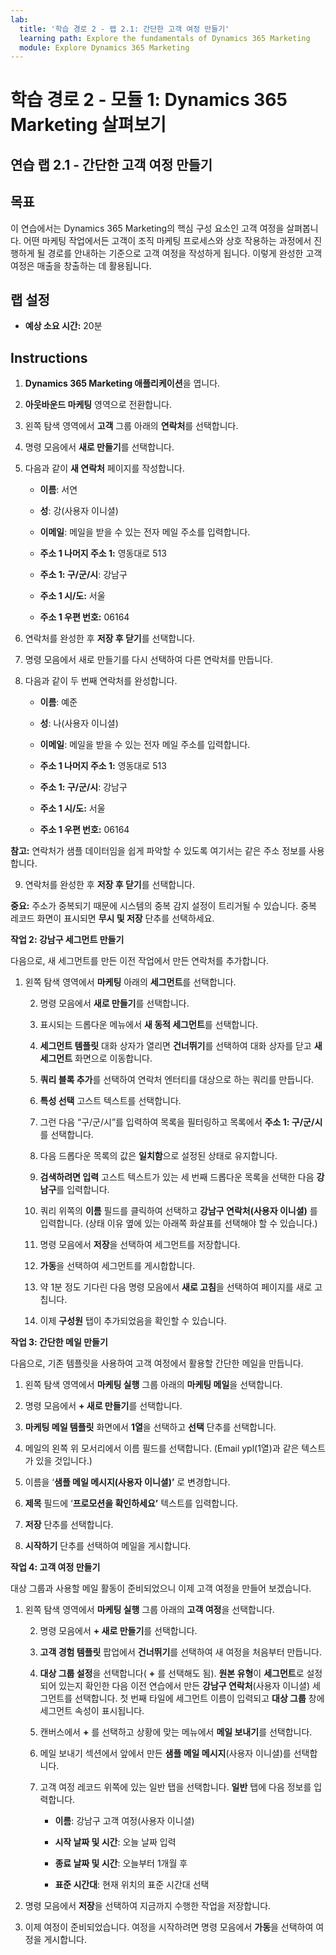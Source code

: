 ```yaml
---
lab:
  title: '학습 경로 2 - 랩 2.1: 간단한 고객 여정 만들기'
  learning path: Explore the fundamentals of Dynamics 365 Marketing
  module: Explore Dynamics 365 Marketing
---
```


학습 경로 2 - 모듈 1: Dynamics 365 Marketing 살펴보기
========================

## 연습 랩 2.1 - 간단한 고객 여정 만들기

## 목표

이 연습에서는 Dynamics 365 Marketing의 핵심 구성 요소인 고객 여정을 살펴봅니다. 어떤 마케팅 작업에서든 고객이 조직 마케팅 프로세스와 상호 작용하는 과정에서 진행하게 될 경로를 안내하는 기준으로 고객 여정을 작성하게 됩니다. 이렇게 완성한 고객 여정은 매출을 창출하는 데 활용됩니다.

## 랩 설정

  - **예상 소요 시간:** 20분

## Instructions

1. **Dynamics 365 Marketing 애플리케이션**을 엽니다.

2. **아웃바운드 마케팅** 영역으로 전환합니다. 

3. 왼쪽 탐색 영역에서 **고객** 그룹 아래의 **연락처**를 선택합니다.

4. 명령 모음에서 **새로 만들기**를 선택합니다.

5. 다음과 같이 **새 연락처** 페이지를 작성합니다.

    - **이름**: 서연

    - **성**: 강(사용자 이니셜)

    - **이메일**: 메일을 받을 수 있는 전자 메일 주소를 입력합니다.

    - **주소 1 나머지 주소 1:** 영동대로 513

    - **주소 1: 구/군/시**: 강남구

    - **주소 1 시/도:** 서울

    - **주소 1 우편 번호:** 06164

6. 연락처를 완성한 후 **저장 후 닫기**를 선택합니다.

7. 명령 모음에서 새로 만들기를 다시 선택하여 다른 연락처를 만듭니다.

8. 다음과 같이 두 번째 연락처를 완성합니다.

    - **이름**: 예준

    - **성**: 나(사용자 이니셜)

    - **이메일**: 메일을 받을 수 있는 전자 메일 주소를 입력합니다.

    - **주소 1 나머지 주소 1:** 영동대로 513

    - **주소 1: 구/군/시**: 강남구

    - **주소 1 시/도:** 서울

    - **주소 1 우편 번호:** 06164

**참고:** 연락처가 샘플 데이터임을 쉽게 파악할 수 있도록 여기서는 같은 주소 정보를 사용합니다. 

9. 연락처를 완성한 후 **저장 후 닫기**를 선택합니다.

**중요:** 주소가 중복되기 때문에 시스템의 중복 감지 설정이 트리거될 수 있습니다. 중복 레코드 화면이 표시되면 **무시 및 저장** 단추를 선택하세요. 

**작업 2: 강남구 세그먼트 만들기** 

다음으로, 새 세그먼트를 만든 이전 작업에서 만든 연락처를 추가합니다. 

1. 왼쪽 탐색 영역에서 **마케팅** 아래의 **세그먼트**를 선택합니다. 

    2. 명령 모음에서 **새로 만들기**를 선택합니다.

    3. 표시되는 드롭다운 메뉴에서 **새 동적 세그먼트**를 선택합니다.

    4. **세그먼트 템플릿** 대화 상자가 열리면 **건너뛰기**를 선택하여 대화 상자를 닫고 **새 세그먼트** 화면으로 이동합니다.

    5. **쿼리 블록 추가**를 선택하여 연락처 엔터티를 대상으로 하는 쿼리를 만듭니다. 

    6. **특성 선택** 고스트 텍스트를 선택합니다. 

    7. 그런 다음 “구/군/시”를 입력하여 목록을 필터링하고 목록에서 **주소 1: 구/군/시**를 선택합니다.

    8. 다음 드롭다운 목록의 값은 **일치함**으로 설정된 상태로 유지합니다. 

    9. **검색하려면 입력** 고스트 텍스트가 있는 세 번째 드롭다운 목록을 선택한 다음 **강남구**를 입력합니다.

    10. 쿼리 위쪽의 **이름** 필드를 클릭하여 선택하고 **강남구 연락처(사용자 이니셜)** 를 입력합니다. (상태 이유 옆에 있는 아래쪽 화살표를 선택해야 할 수 있습니다.)

    11. 명령 모음에서 **저장**을 선택하여 세그먼트를 저장합니다.

    12. **가동**을 선택하여 세그먼트를 게시합합니다.

    13. 약 1분 정도 기다린 다음 명령 모음에서 **새로 고침**을 선택하여 페이지를 새로 고칩니다. 

    14. 이제 **구성원** 탭이 추가되었음을 확인할 수 있습니다. 

 

**작업 3: 간단한 메일 만들기** 

다음으로, 기존 템플릿을 사용하여 고객 여정에서 활용할 간단한 메일을 만듭니다. 

1. 왼쪽 탐색 영역에서 **마케팅 실행** 그룹 아래의 **마케팅 메일**을 선택합니다.

2. 명령 모음에서 **+ 새로 만들기**를 선택합니다.

3. **마케팅 메일 템플릿** 화면에서 **1열**을 선택하고 **선택** 단추를 선택합니다. 

4. 메일의 왼쪽 위 모서리에서 이름 필드를 선택합니다. (Email ypl(1열)과 같은 텍스트가 있을 것입니다.)

5. 이름을 ‘**샘플 메일 메시지(사용자 이니셜)’** 로 변경합니다.

6. **제목** 필드에 ‘**프로모션을 확인하세요’** 텍스트를 입력합니다. 

7. **저장** 단추를 선택합니다. 

8. **시작하기** 단추를 선택하여 메일을 게시합니다. 

 

**작업 4: 고객 여정 만들기** 

대상 그룹과 사용할 메일 활동이 준비되었으니 이제 고객 여정을 만들어 보겠습니다. 

1. 왼쪽 탐색 영역에서 **마케팅 실행** 그룹 아래의 **고객 여정**을 선택합니다.

    2. 명령 모음에서 **+ 새로 만들기**를 선택합니다.

    3. **고객 경험 템플릿** 팝업에서 **건너뛰기**를 선택하여 새 여정을 처음부터 만듭니다.

    4. **대상 그룹 설정**을 선택합니다( **+** 를 선택해도 됨). **원본 유형**이 **세그먼트**로 설정되어 있는지 확인한 다음 이전 연습에서 만든 **강남구 연락처**(사용자 이니셜) 세그먼트를 선택합니다. 첫 번째 타일에 세그먼트 이름이 입력되고 **대상 그룹** 창에 세그먼트 속성이 표시됩니다.

    5. 캔버스에서 **+** 를 선택하고 상황에 맞는 메뉴에서 **메일 보내기**를 선택합니다.

    6. 메일 보내기 섹션에서 앞에서 만든 **샘플 메일 메시지**(사용자 이니셜)를 선택합니다.

    7. 고객 여정 레코드 위쪽에 있는 일반 탭을 선택합니다. **일반** 탭에 다음 정보를 입력합니다.

        - **이름**: 강남구 고객 여정(사용자 이니셜)

        - **시작 날짜 및 시간**: 오늘 날짜 입력

        - **종료 날짜 및 시간**: 오늘부터 1개월 후

        - **표준 시간대**: 현재 위치의 표준 시간대 선택

8. 명령 모음에서 **저장**을 선택하여 지금까지 수행한 작업을 저장합니다.

9. 이제 여정이 준비되었습니다. 여정을 시작하려면 명령 모음에서 **가동**을 선택하여 여정을 게시합니다.

 
